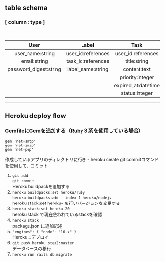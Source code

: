## table schema 
### [ column : type ]
<br>


| User            | Label              | Task                 |
| :---:           | :---:              | :---:                |
| user_name:string| user_id:references | user_id:references   |
| email:string    | task_id:references |  title:string        |
| password_digest:string | label_name:string|content:text     |
|                 |                    | priority:integer     |
|                 |                    | expired_at:datetime  |
|                 |                    | status:integer       |

<HR>

## Heroku deploy flow

### GemfileにGemを追加する（Ruby３系を使用している場合）
```
gem 'net-smtp'
gem 'net-imap'
gem 'net-pop'
```
作成しているアプリのディレクトリに行き - heroku create
git commitコマンドを使用して、コミット
1. `git add` <br>
   `git commit` <br>
Heroku buildpackを追加する
2. `heroku buildpacks:set heroku/ruby` <br>
   `heroku buildpacks:add --index 1 heroku/nodejs`<br>
heroku stack:set heroku- を行いバージョンを変更する
3. `heroku stack:set heroku-20`<br>
heroku stack で現在使われているstackを確認
4. `heroku stack`<br>
package.json に追加記述
5. `"engines": { "node": "16.x" }`<br>
Herokuにデプロイ
6. `git push heroku step2:master`<br>
データベースの移行
7. `heroku run rails db:migrate`